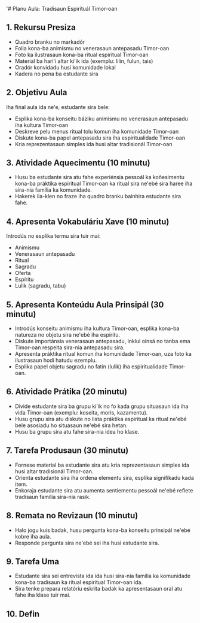 '# Planu Aula: Tradisaun Espirituál Timor-oan

## 1. Rekursu Presiza

- Quadro branku no markadór
- Folia kona-ba animismu no venerasaun antepasadu Timor-oan
- Foto ka ilustrasaun kona-ba ritual espiritual Timor-oan
- Material ba hari'i altar ki'ik ida (exemplu: lilin, fulun, tais)
- Oradór konvidadu husi komunidade lokal
- Kadera no pena ba estudante sira

## 2. Objetivu Aula

Iha final aula ida ne'e, estudante sira bele:
- Esplika kona-ba konseitu báziku animismu no venerasaun antepasadu iha kultura Timor-oan
- Deskreve pelu menus ritual tolu komun iha komunidade Timor-oan
- Diskute kona-ba papel antepasadu sira iha espiritualidade Timor-oan
- Kria reprezentasaun simples ida husi altar tradisionál Timor-oan

## 3. Atividade Aquecimentu (10 minutu)

- Husu ba estudante sira atu fahe experiénsia pessoál ka koñesimentu kona-ba práktika espiritual Timor-oan ka ritual sira ne'ebé sira haree iha sira-nia família ka komunidade.
- Hakerek lia-klen no fraze iha quadro branku bainhira estudante sira fahe.

## 4. Apresenta Vokabuláriu Xave (10 minutu)

Introdús no esplika termu sira tuir mai:
- Animismu
- Venerasaun antepasadu
- Ritual
- Sagradu
- Oferta
- Espíritu
- Lulik (sagradu, tabu)

## 5. Apresenta Konteúdu Aula Prinsipál (30 minutu)

- Introdús konseitu animismu iha kultura Timor-oan, esplika kona-ba natureza no objetu sira ne'ebé iha espíritu.
- Diskute importánsia venerasaun antepasadu, inklui oinsá no tanba ema Timor-oan respeita sira-nia antepasadu sira.
- Apresenta práktika ritual komun iha komunidade Timor-oan, uza foto ka ilustrasaun hodi hatudu ezemplu.
- Esplika papel objetu sagradu no fatin (lulik) iha espiritualidade Timor-oan.

## 6. Atividade Prátika (20 minutu)

- Divide estudante sira ba grupu ki'ik no fo kada grupu situasaun ida iha vida Timor-oan (exemplu: koseita, moris, kazamentu).
- Husu grupu sira atu diskute no lista práktika espiritual ka ritual ne'ebé bele asosiadu ho situasaun ne'ebé sira hetan.
- Husu ba grupu sira atu fahe sira-nia idea ho klase.

## 7. Tarefa Produsaun (30 minutu)

- Fornese material ba estudante sira atu kria reprezentasaun simples ida husi altar tradisionál Timor-oan.
- Orienta estudante sira iha ordena elementu sira, esplika signifikadu kada item.
- Enkoraja estudante sira atu aumenta sentiementu pessoál ne'ebé reflete tradisaun família sira-nia rasik.

## 8. Remata no Revizaun (10 minutu)

- Halo jogu kuis badak, husu pergunta kona-ba konseitu prinsipál ne'ebé kobre iha aula.
- Responde pergunta sira ne'ebé sei iha husi estudante sira.

## 9. Tarefa Uma

- Estudante sira sei entrevista ida ida husi sira-nia família ka komunidade kona-ba tradisaun ka ritual espiritual Timor-oan ida.
- Sira tenke prepara relatóriu eskrita badak ka apresentasaun oral atu fahe iha klase tuir mai.

## 10. Defin